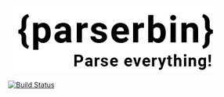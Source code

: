 ![](https://raw.githubusercontent.com/Serabass/parserbin/master/public/images/logo.png)

[![Build Status](https://travis-ci.org/Serabass/parserbin.svg?branch=master)](https://travis-ci.org/Serabass/parserbin)
